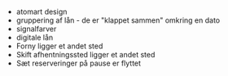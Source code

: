 - atomart design
- gruppering af lån - de er "klappet sammen" omkring en dato
- signalfarver
- digitale lån
- Forny ligger et andet sted
- Skift afhentningssted ligger et andet sted
- Sæt reserveringer på pause er flyttet
